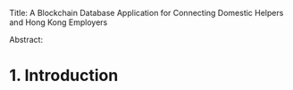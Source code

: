 Title: A Blockchain Database Application for Connecting Domestic Helpers and Hong Kong Employers

Abstract:

# 1. Introduction
